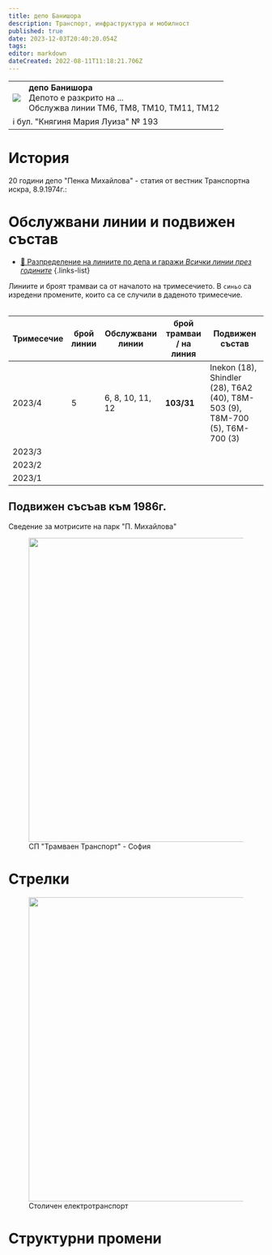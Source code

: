```yaml
---
title: депо Банишора
description: Транспорт, инфраструктура и мобилност
published: true
date: 2023-12-03T20:40:20.054Z
tags: 
editor: markdown
dateCreated: 2022-08-11T11:18:21.706Z
---
```


<!--следващ пост--> 
<div class="table-responsive"><table style="width:100%"><tr>
<td><img src="https://drive.google.com/uc?id=1aVS3fDePOxOpVnEDGn0YsW2vXQdf0E9N"></td>
<td><b>депо Банишора </b><br> Депото е разкрито на ... <br>Обслужва линии ТМ6, ТМ8, ТМ10, ТМ11, ТМ12</td></tr>
  <td colspan=2 >ℹ️ бул. "Княгиня Мария Луиза" № 193</td></table></div>
  


# История

20 години депо "Пенка Михайлова" - статия от вестник Транспортна искра, 8.9.1974г.:

# Обслужвани линии и подвижен състав
- [:1234: Разпределение на линиите по депа и гаражи *Всички линии през годините*](/bg/public-transport/lines-by-garages)
{.links-list}

Линиите и броят трамваи са от началото на тримесечието. В `синьо` са изредени промените, които са се случили в даденото тримесечие.   
 

| **Тримесечие** | **брой**  <br>**линии** | **Обслужвани линии** | **брой трамваи / на линия** | **Подвижен състав** |
| --- | --- | --- | --- | --- |
| 2023/4 | 5     | 6, 8, 10, 11, 12    | <b>103/31</b>    | Inekon (18), Shindler (28), T6A2 (40), T8M-503 (9), T8M-700 (5), T6M-700 (3)    |
| 2023/3 |     |     |     |     |
| 2023/2 |     |     |     |     |
| 2023/1 |     |     |     |     |

## Подвижен съсъав към 1986г.
Сведение за мотрисите на парк "П. Михайлова"
<figure><img src="https://lh4.googleusercontent.com/1-LMUq5w2EnmGhrCxBJF2Cx3O2Lyvhn_wzdXKSknQUmUeKpzHEqyhqW7nCSssDvANP0=w2400" height="600px"><figcaption> СП "Трамваен Транспорт" - София</figcaption></figure></button></div>

# Стрелки

<figure><img src="https://lh4.googleusercontent.com/uBBrWfa6IIe3acDXuYm6IoWiarzDHUfTu_bIuH9ROTeOBl0cAfFVqAouRrjxKYmJogI=w2400" height="600px"><figcaption> Столичен електротранспорт</figcaption></figure></button></div>

# Структурни промени